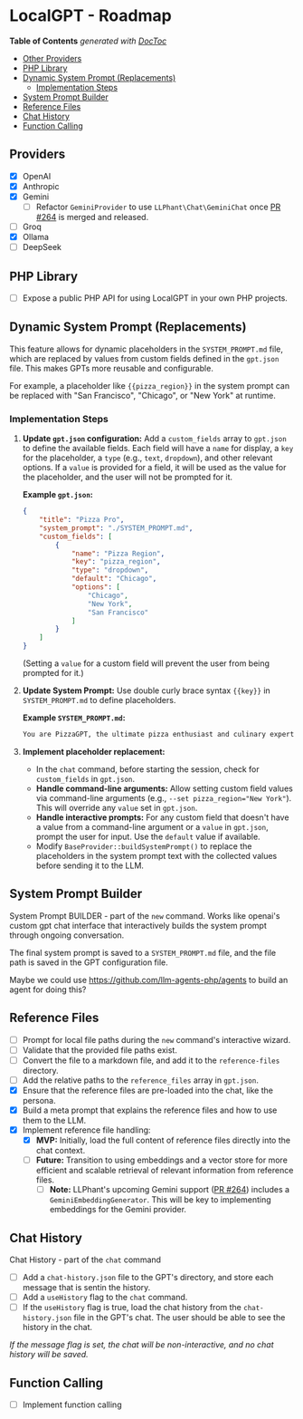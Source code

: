 # LocalGPT - Roadmap

<!-- START doctoc generated TOC please keep comment here to allow auto update -->
<!-- DON'T EDIT THIS SECTION, INSTEAD RE-RUN doctoc TO UPDATE -->
**Table of Contents**  *generated with [DocToc](https://github.com/thlorenz/doctoc)*

- [Other Providers](#other-providers)
- [PHP Library](#php-library)
- [Dynamic System Prompt (Replacements)](#dynamic-system-prompt-replacements)
  - [Implementation Steps](#implementation-steps)
- [System Prompt Builder](#system-prompt-builder)
- [Reference Files](#reference-files)
- [Chat History](#chat-history)
- [Function Calling](#function-calling)

<!-- END doctoc generated TOC please keep comment here to allow auto update -->

## Providers

- [X] OpenAI
- [X] Anthropic
- [X] Gemini
  - [ ] Refactor `GeminiProvider` to use `LLPhant\Chat\GeminiChat` once [PR #264](https://github.com/LLPhant/LLPhant/pull/264) is merged and released.
- [ ] Groq
- [x] Ollama
- [ ] DeepSeek

## PHP Library

- [ ] Expose a public PHP API for using LocalGPT in your own PHP projects.

## Dynamic System Prompt (Replacements)

This feature allows for dynamic placeholders in the `SYSTEM_PROMPT.md` file, which are replaced by values from custom fields defined in the `gpt.json` file. This makes GPTs more reusable and configurable.

For example, a placeholder like `{{pizza_region}}` in the system prompt can be replaced with "San Francisco", "Chicago", or "New York" at runtime.

### Implementation Steps

1.  **Update `gpt.json` configuration:** Add a `custom_fields` array to `gpt.json` to define the available fields. Each field will have a `name` for display, a `key` for the placeholder, a `type` (e.g., `text`, `dropdown`), and other relevant options. If a `value` is provided for a field, it will be used as the value for the placeholder, and the user will not be prompted for it.

    **Example `gpt.json`:**
    ```json
    {
        "title": "Pizza Pro",
        "system_prompt": "./SYSTEM_PROMPT.md",
        "custom_fields": [
            {
                "name": "Pizza Region",
                "key": "pizza_region",
                "type": "dropdown",
                "default": "Chicago",
                "options": [
                    "Chicago",
                    "New York",
                    "San Francisco"
                ]
            }
        ]
    }
    ```
    (Setting a `value` for a custom field will prevent the user from being prompted for it.)

2.  **Update System Prompt:** Use double curly brace syntax `{{key}}` in `SYSTEM_PROMPT.md` to define placeholders.

    **Example `SYSTEM_PROMPT.md`:**
    ```markdown
    You are PizzaGPT, the ultimate pizza enthusiast and culinary expert, especially in regards to the specific region of {{pizza_region}}.
    ```

3.  **Implement placeholder replacement:**
    - In the `chat` command, before starting the session, check for `custom_fields` in `gpt.json`.
    - **Handle command-line arguments:** Allow setting custom field values via command-line arguments (e.g., `--set pizza_region="New York"`). This will override any `value` set in `gpt.json`.
    - **Handle interactive prompts:** For any custom field that doesn't have a value from a command-line argument or a `value` in `gpt.json`, prompt the user for input. Use the `default` value if available.
    - Modify `BaseProvider::buildSystemPrompt()` to replace the placeholders in the system prompt text with the collected values before sending it to the LLM.

## System Prompt Builder

System Prompt BUILDER - part of the `new` command. Works like openai's custom gpt chat interface that interactively builds the system prompt through ongoing conversation.

The final system prompt is saved to a `SYSTEM_PROMPT.md` file, and the file path is saved in the GPT configuration file.

Maybe we could use https://github.com/llm-agents-php/agents to build an agent for doing this?

## Reference Files

- [ ] Prompt for local file paths during the `new` command's interactive wizard.
- [ ] Validate that the provided file paths exist.
- [ ] Convert the file to a markdown file, and add it to the `reference-files` directory.
- [ ] Add the relative paths to the `reference_files` array in `gpt.json`.
- [X] Ensure that the reference files are pre-loaded into the chat, like the persona.
- [X] Build a meta prompt that explains the reference files and how to use them to the LLM.
- [X] Implement reference file handling:
  - [X] **MVP:** Initially, load the full content of reference files directly into the chat context.
  - [ ] **Future:** Transition to using embeddings and a vector store for more efficient and scalable retrieval of relevant information from reference files.
    - [ ] **Note:** LLPhant's upcoming Gemini support ([PR #264](https://github.com/LLPhant/LLPhant/pull/264)) includes a `GeminiEmbeddingGenerator`. This will be key to implementing embeddings for the Gemini provider.

## Chat History

Chat History - part of the `chat` command

- [ ] Add a `chat-history.json` file to the GPT's directory, and store each message that is sentin the history.
- [ ] Add a `useHistory` flag to the `chat` command.
- [ ] If the `useHistory` flag is true, load the chat history from the `chat-history.json` file in the GPT's chat. The user should be able to see the history in the chat.

_If the message flag is set, the chat will be non-interactive, and no chat history will be saved._

## Function Calling

- [ ] Implement function calling
